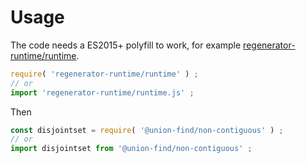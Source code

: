 # Usage
The code needs a ES2015+ polyfill to work, for example
[regenerator-runtime/runtime](https://babeljs.io/docs/usage/polyfill).
```js
require( 'regenerator-runtime/runtime' ) ;
// or
import 'regenerator-runtime/runtime.js' ;
```

Then
```js
const disjointset = require( '@union-find/non-contiguous' ) ;
// or
import disjointset from '@union-find/non-contiguous' ;
```
